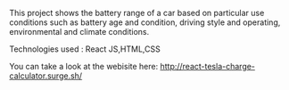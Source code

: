 This project shows the battery range of a car based on particular use conditions such as battery age and condition, driving style and operating, environmental and climate conditions.

Technologies used : React JS,HTML,CSS

You can take a look at the webisite here: http://react-tesla-charge-calculator.surge.sh/
